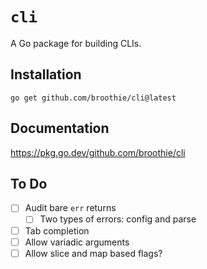 # `cli`

A Go package for building CLIs.

## Installation

```shell
go get github.com/broothie/cli@latest
```

## Documentation

https://pkg.go.dev/github.com/broothie/cli

## To Do

- [ ] Audit bare `err` returns
  - [ ] Two types of errors: config and parse
- [ ] Tab completion
- [ ] Allow variadic arguments
- [ ] Allow slice and map based flags?
